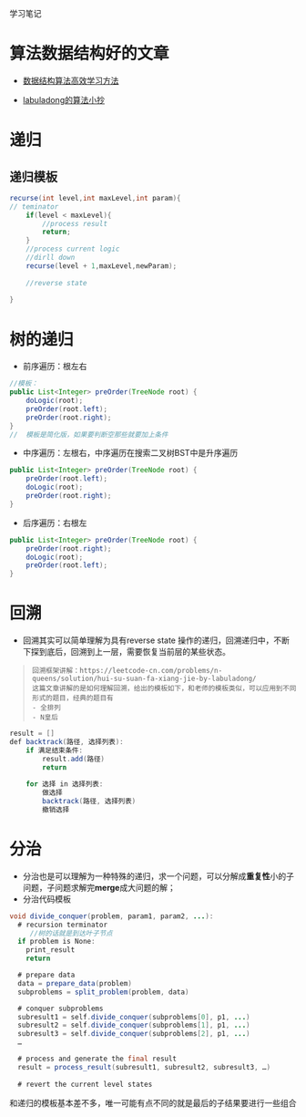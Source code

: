 学习笔记



# 算法数据结构好的文章

- [数据结构算法高效学习方法](https://gitee.com/BruceCat/fucking-algorithm/blob/master/README.md#目录)

- [labuladong的算法小抄](https://labuladong.gitbook.io/algo/)

# 递归

## 递归模板

```java
recurse(int level,int maxLevel,int param){
// teminator
    if(level < maxLevel){
        //process result
        return;
    }
    //process current logic
    //dirll down
    recurse(level + 1,maxLevel,newParam);
    
    //reverse state
    
}
```



# 树的递归

- 前序遍历：根左右

```java
//模板：
public List<Integer> preOrder(TreeNode root) {
    doLogic(root);
    preOrder(root.left);
    preOrder(root.right);
}
//  模板是简化版，如果要判断空那些就要加上条件
```

- 中序遍历：左根右，中序遍历在搜索二叉树BST中是升序遍历

```java
public List<Integer> preOrder(TreeNode root) {
    preOrder(root.left);
    doLogic(root);
    preOrder(root.right);
}
```



- 后序遍历：右根左

```java
public List<Integer> preOrder(TreeNode root) {
    preOrder(root.right);
    doLogic(root);
    preOrder(root.left);
}
```



# 回溯

- 回溯其实可以简单理解为具有reverse state 操作的递归，回溯递归中，不断下探到底后，回溯到上一层，需要恢复当前层的某些状态。

> ```
> 回溯框架讲解：https://leetcode-cn.com/problems/n-queens/solution/hui-su-suan-fa-xiang-jie-by-labuladong/
> 这篇文章讲解的是如何理解回溯，给出的模板如下，和老师的模板类似，可以应用到不同形式的题目，经典的题目有
> - 全排列
> - N皇后
> ```

```java
result = []
def backtrack(路径, 选择列表):
    if 满足结束条件:
        result.add(路径)
        return
    
    for 选择 in 选择列表:
        做选择
        backtrack(路径, 选择列表)
        撤销选择
```

# 分治

- 分治也是可以理解为一种特殊的递归，求一个问题，可以分解成**重复性**小的子问题，子问题求解完**merge**成大问题的解；
- 分治代码模板

```java
void divide_conquer(problem, param1, param2, ...): 
  # recursion terminator 
     //树的话就是到达叶子节点 
  if problem is None: 
	print_result 
	return 

  # prepare data 
  data = prepare_data(problem) 
  subproblems = split_problem(problem, data) 

  # conquer subproblems 
  subresult1 = self.divide_conquer(subproblems[0], p1, ...) 
  subresult2 = self.divide_conquer(subproblems[1], p1, ...) 
  subresult3 = self.divide_conquer(subproblems[2], p1, ...) 
  …

  # process and generate the final result 
  result = process_result(subresult1, subresult2, subresult3, …)
	
  # revert the current level states
```

和递归的模板基本差不多，唯一可能有点不同的就是最后的子结果要进行一些组合

